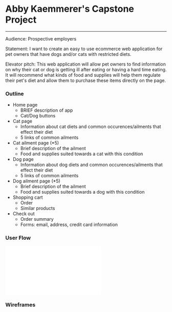# Abby Kaemmerer's Capstone Project
----------------------------------

Audience: Prospective employers

Statement: I want to create an easy to use ecommerce web application for pet owners that have dogs and/or cats with restricted diets. 

Elevator pitch: This web application will allow pet owners to find information on why their cat or dog is getting ill after eating or having a hard time eating. It will recommend what kinds of food and supplies will help them regulate their pet's diet and allow them to purchase these items directly on the page.

### Outline
* Home page
    * BRIEF description of app
    * Cat/Dog buttons
* Cat page
    * Information about cat diets and common occurences/ailments that effect their diet
    * 5 links of common ailments
* Cat ailment page (*5)
    * Brief description of the ailment
    * Food and supplies suited towards a cat with this condition
* Dog page
    * Information about dog diets and common occurences/ailments that effect their diet
    * 5 links of common ailments
* Dog ailment page (*5)
    * Brief description of the ailment
    * Food and supplies suited towards a dog with this condition
* Shopping cart
    * Order
    * Similar products
* Check out
    * Order summary
    * Forms: email, address, credit card information

### User Flow
![User flow](UserFlow.capstone.pdf)
### Wireframes
